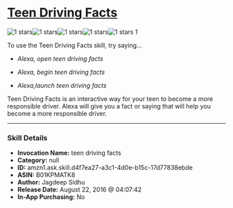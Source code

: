 # [Teen Driving Facts](http://alexa.amazon.com/#skills/amzn1.ask.skill.d4f7ea27-a3c1-4d0e-b15c-17d77838ebde)
![1 stars](../../images/ic_star_black_18dp_1x.png)![1 stars](../../images/ic_star_border_black_18dp_1x.png)![1 stars](../../images/ic_star_border_black_18dp_1x.png)![1 stars](../../images/ic_star_border_black_18dp_1x.png)![1 stars](../../images/ic_star_border_black_18dp_1x.png) 1

To use the Teen Driving Facts skill, try saying...

* *Alexa, open teen driving facts*

* *Alexa, begin teen driving facts*

* *Alexa,launch teen driving facts*

Teen Driving Facts is an interactive way for your teen to become a more responsible driver.  Alexa will give you a fact or saying that will help you become a more responsible driver.

***

### Skill Details

* **Invocation Name:** teen driving facts
* **Category:** null
* **ID:** amzn1.ask.skill.d4f7ea27-a3c1-4d0e-b15c-17d77838ebde
* **ASIN:** B01KPMATK8
* **Author:** Jagdeep Sidhu
* **Release Date:** August 22, 2016 @ 04:07:42
* **In-App Purchasing:** No
